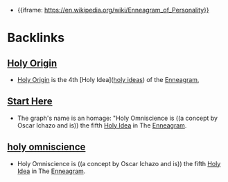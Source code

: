 - {{iframe: https://en.wikipedia.org/wiki/Enneagram_of_Personality}}

# Backlinks
## [Holy Origin](<Holy Origin.md>)
- [Holy Origin](<Holy Origin.md>) is the 4th [Holy Idea]([holy ideas](<holy ideas.md>)) of the [Enneagram](<Enneagram.md>),

## [Start Here](<Start Here.md>)
- The graph's name is an homage: "Holy Omniscience is ((a concept by Oscar Ichazo and is)) the fifth [Holy Idea](<Holy Idea.md>) in The [Enneagram](<Enneagram.md>).

## [holy omniscience](<holy omniscience.md>)
- Holy Omniscience is ((a concept by Oscar Ichazo and is)) the fifth [Holy Idea](<Holy Idea.md>) in The [Enneagram](<Enneagram.md>).

